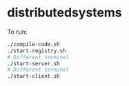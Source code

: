 # distributedsystems

To run:

```bash
./compile-code.sh
./start-registry.sh
# Different terminal
./start-server.sh
# Different terminal
./start-client.sh
```
